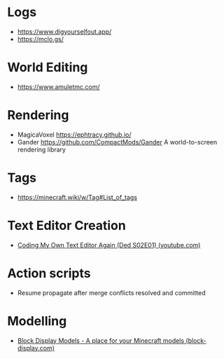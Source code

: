 # Logs

- https://www.digyourselfout.app/
- https://mclo.gs/

# World Editing

- https://www.amuletmc.com/

# Rendering

- MagicaVoxel https://ephtracy.github.io/
- Gander https://github.com/CompactMods/Gander A world-to-screen rendering library

# Tags

- https://minecraft.wiki/w/Tag#List_of_tags

# Text Editor Creation

- [Coding My Own Text Editor Again (Ded S02E01) (youtube.com)](https://www.youtube.com/watch?v=w_yXlnjeAy4)

# Action scripts

- Resume propagate after merge conflicts resolved and committed

# Modelling

- [Block Display Models - A place for your Minecraft models (block-display.com)](https://block-display.com/)
